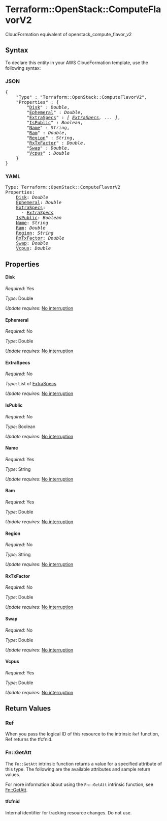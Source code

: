 # Terraform::OpenStack::ComputeFlavorV2

CloudFormation equivalent of openstack_compute_flavor_v2

## Syntax

To declare this entity in your AWS CloudFormation template, use the following syntax:

### JSON

<pre>
{
    "Type" : "Terraform::OpenStack::ComputeFlavorV2",
    "Properties" : {
        "<a href="#disk" title="Disk">Disk</a>" : <i>Double</i>,
        "<a href="#ephemeral" title="Ephemeral">Ephemeral</a>" : <i>Double</i>,
        "<a href="#extraspecs" title="ExtraSpecs">ExtraSpecs</a>" : <i>[ <a href="extraspecs.md">ExtraSpecs</a>, ... ]</i>,
        "<a href="#ispublic" title="IsPublic">IsPublic</a>" : <i>Boolean</i>,
        "<a href="#name" title="Name">Name</a>" : <i>String</i>,
        "<a href="#ram" title="Ram">Ram</a>" : <i>Double</i>,
        "<a href="#region" title="Region">Region</a>" : <i>String</i>,
        "<a href="#rxtxfactor" title="RxTxFactor">RxTxFactor</a>" : <i>Double</i>,
        "<a href="#swap" title="Swap">Swap</a>" : <i>Double</i>,
        "<a href="#vcpus" title="Vcpus">Vcpus</a>" : <i>Double</i>
    }
}
</pre>

### YAML

<pre>
Type: Terraform::OpenStack::ComputeFlavorV2
Properties:
    <a href="#disk" title="Disk">Disk</a>: <i>Double</i>
    <a href="#ephemeral" title="Ephemeral">Ephemeral</a>: <i>Double</i>
    <a href="#extraspecs" title="ExtraSpecs">ExtraSpecs</a>: <i>
      - <a href="extraspecs.md">ExtraSpecs</a></i>
    <a href="#ispublic" title="IsPublic">IsPublic</a>: <i>Boolean</i>
    <a href="#name" title="Name">Name</a>: <i>String</i>
    <a href="#ram" title="Ram">Ram</a>: <i>Double</i>
    <a href="#region" title="Region">Region</a>: <i>String</i>
    <a href="#rxtxfactor" title="RxTxFactor">RxTxFactor</a>: <i>Double</i>
    <a href="#swap" title="Swap">Swap</a>: <i>Double</i>
    <a href="#vcpus" title="Vcpus">Vcpus</a>: <i>Double</i>
</pre>

## Properties

#### Disk

_Required_: Yes

_Type_: Double

_Update requires_: [No interruption](https://docs.aws.amazon.com/AWSCloudFormation/latest/UserGuide/using-cfn-updating-stacks-update-behaviors.html#update-no-interrupt)

#### Ephemeral

_Required_: No

_Type_: Double

_Update requires_: [No interruption](https://docs.aws.amazon.com/AWSCloudFormation/latest/UserGuide/using-cfn-updating-stacks-update-behaviors.html#update-no-interrupt)

#### ExtraSpecs

_Required_: No

_Type_: List of <a href="extraspecs.md">ExtraSpecs</a>

_Update requires_: [No interruption](https://docs.aws.amazon.com/AWSCloudFormation/latest/UserGuide/using-cfn-updating-stacks-update-behaviors.html#update-no-interrupt)

#### IsPublic

_Required_: No

_Type_: Boolean

_Update requires_: [No interruption](https://docs.aws.amazon.com/AWSCloudFormation/latest/UserGuide/using-cfn-updating-stacks-update-behaviors.html#update-no-interrupt)

#### Name

_Required_: Yes

_Type_: String

_Update requires_: [No interruption](https://docs.aws.amazon.com/AWSCloudFormation/latest/UserGuide/using-cfn-updating-stacks-update-behaviors.html#update-no-interrupt)

#### Ram

_Required_: Yes

_Type_: Double

_Update requires_: [No interruption](https://docs.aws.amazon.com/AWSCloudFormation/latest/UserGuide/using-cfn-updating-stacks-update-behaviors.html#update-no-interrupt)

#### Region

_Required_: No

_Type_: String

_Update requires_: [No interruption](https://docs.aws.amazon.com/AWSCloudFormation/latest/UserGuide/using-cfn-updating-stacks-update-behaviors.html#update-no-interrupt)

#### RxTxFactor

_Required_: No

_Type_: Double

_Update requires_: [No interruption](https://docs.aws.amazon.com/AWSCloudFormation/latest/UserGuide/using-cfn-updating-stacks-update-behaviors.html#update-no-interrupt)

#### Swap

_Required_: No

_Type_: Double

_Update requires_: [No interruption](https://docs.aws.amazon.com/AWSCloudFormation/latest/UserGuide/using-cfn-updating-stacks-update-behaviors.html#update-no-interrupt)

#### Vcpus

_Required_: Yes

_Type_: Double

_Update requires_: [No interruption](https://docs.aws.amazon.com/AWSCloudFormation/latest/UserGuide/using-cfn-updating-stacks-update-behaviors.html#update-no-interrupt)

## Return Values

### Ref

When you pass the logical ID of this resource to the intrinsic `Ref` function, Ref returns the tfcfnid.

### Fn::GetAtt

The `Fn::GetAtt` intrinsic function returns a value for a specified attribute of this type. The following are the available attributes and sample return values.

For more information about using the `Fn::GetAtt` intrinsic function, see [Fn::GetAtt](https://docs.aws.amazon.com/AWSCloudFormation/latest/UserGuide/intrinsic-function-reference-getatt.html).

#### tfcfnid

Internal identifier for tracking resource changes. Do not use.

